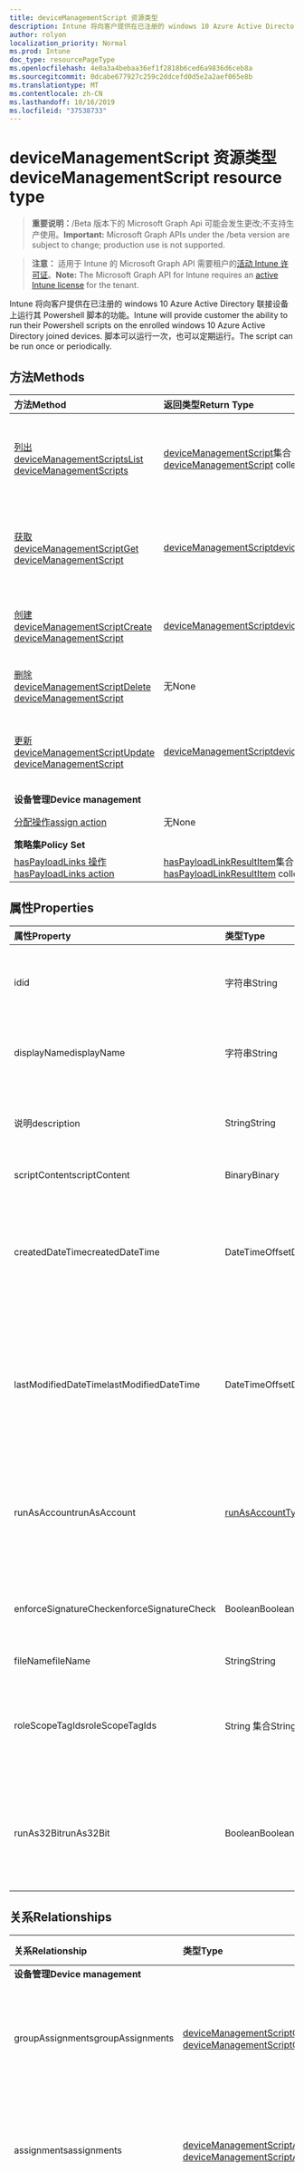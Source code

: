 ```yaml
---
title: deviceManagementScript 资源类型
description: Intune 将向客户提供在已注册的 windows 10 Azure Active Directory 联接设备上运行其 Powershell 脚本的功能。 脚本可以运行一次，也可以定期运行。
author: rolyon
localization_priority: Normal
ms.prod: Intune
doc_type: resourcePageType
ms.openlocfilehash: 4e0a3a4bebaa36ef1f2818b6ced6a9836d6ceb8a
ms.sourcegitcommit: 0dcabe677927c259c2ddcefd0d5e2a2aef065e8b
ms.translationtype: MT
ms.contentlocale: zh-CN
ms.lasthandoff: 10/16/2019
ms.locfileid: "37538733"
---
```

# <a name="devicemanagementscript-resource-type"></a><span data-ttu-id="75875-104">deviceManagementScript 资源类型</span><span class="sxs-lookup"><span data-stu-id="75875-104">deviceManagementScript resource type</span></span>

> <span data-ttu-id="75875-105">**重要说明：**/Beta 版本下的 Microsoft Graph Api 可能会发生更改;不支持生产使用。</span><span class="sxs-lookup"><span data-stu-id="75875-105">**Important:** Microsoft Graph APIs under the /beta version are subject to change; production use is not supported.</span></span>

> <span data-ttu-id="75875-106">**注意：** 适用于 Intune 的 Microsoft Graph API 需要租户的[活动 Intune 许可证](https://go.microsoft.com/fwlink/?linkid=839381)。</span><span class="sxs-lookup"><span data-stu-id="75875-106">**Note:** The Microsoft Graph API for Intune requires an [active Intune license](https://go.microsoft.com/fwlink/?linkid=839381) for the tenant.</span></span>

<span data-ttu-id="75875-107">Intune 将向客户提供在已注册的 windows 10 Azure Active Directory 联接设备上运行其 Powershell 脚本的功能。</span><span class="sxs-lookup"><span data-stu-id="75875-107">Intune will provide customer the ability to run their Powershell scripts on the enrolled windows 10 Azure Active Directory joined devices.</span></span> <span data-ttu-id="75875-108">脚本可以运行一次，也可以定期运行。</span><span class="sxs-lookup"><span data-stu-id="75875-108">The script can be run once or periodically.</span></span>

## <a name="methods"></a><span data-ttu-id="75875-109">方法</span><span class="sxs-lookup"><span data-stu-id="75875-109">Methods</span></span>
|<span data-ttu-id="75875-110">方法</span><span class="sxs-lookup"><span data-stu-id="75875-110">Method</span></span>|<span data-ttu-id="75875-111">返回类型</span><span class="sxs-lookup"><span data-stu-id="75875-111">Return Type</span></span>|<span data-ttu-id="75875-112">说明</span><span class="sxs-lookup"><span data-stu-id="75875-112">Description</span></span>|
|:---|:---|:---|
|[<span data-ttu-id="75875-113">列出 deviceManagementScripts</span><span class="sxs-lookup"><span data-stu-id="75875-113">List deviceManagementScripts</span></span>](../api/intune-shared-devicemanagementscript-list.md)|<span data-ttu-id="75875-114">[deviceManagementScript](../resources/intune-shared-devicemanagementscript.md)集合</span><span class="sxs-lookup"><span data-stu-id="75875-114">[deviceManagementScript](../resources/intune-shared-devicemanagementscript.md) collection</span></span>|<span data-ttu-id="75875-115">列出[deviceManagementScript](../resources/intune-shared-devicemanagementscript.md)对象的属性和关系。</span><span class="sxs-lookup"><span data-stu-id="75875-115">List properties and relationships of the [deviceManagementScript](../resources/intune-shared-devicemanagementscript.md) objects.</span></span>|
|[<span data-ttu-id="75875-116">获取 deviceManagementScript</span><span class="sxs-lookup"><span data-stu-id="75875-116">Get deviceManagementScript</span></span>](../api/intune-shared-devicemanagementscript-get.md)|[<span data-ttu-id="75875-117">deviceManagementScript</span><span class="sxs-lookup"><span data-stu-id="75875-117">deviceManagementScript</span></span>](../resources/intune-shared-devicemanagementscript.md)|<span data-ttu-id="75875-118">读取[deviceManagementScript](../resources/intune-shared-devicemanagementscript.md)对象的属性和关系。</span><span class="sxs-lookup"><span data-stu-id="75875-118">Read properties and relationships of the [deviceManagementScript](../resources/intune-shared-devicemanagementscript.md) object.</span></span>|
|[<span data-ttu-id="75875-119">创建 deviceManagementScript</span><span class="sxs-lookup"><span data-stu-id="75875-119">Create deviceManagementScript</span></span>](../api/intune-shared-devicemanagementscript-create.md)|[<span data-ttu-id="75875-120">deviceManagementScript</span><span class="sxs-lookup"><span data-stu-id="75875-120">deviceManagementScript</span></span>](../resources/intune-shared-devicemanagementscript.md)|<span data-ttu-id="75875-121">创建新的[deviceManagementScript](../resources/intune-shared-devicemanagementscript.md)对象。</span><span class="sxs-lookup"><span data-stu-id="75875-121">Create a new [deviceManagementScript](../resources/intune-shared-devicemanagementscript.md) object.</span></span>|
|[<span data-ttu-id="75875-122">删除 deviceManagementScript</span><span class="sxs-lookup"><span data-stu-id="75875-122">Delete deviceManagementScript</span></span>](../api/intune-shared-devicemanagementscript-delete.md)|<span data-ttu-id="75875-123">无</span><span class="sxs-lookup"><span data-stu-id="75875-123">None</span></span>|<span data-ttu-id="75875-124">删除[deviceManagementScript](../resources/intune-shared-devicemanagementscript.md)。</span><span class="sxs-lookup"><span data-stu-id="75875-124">Deletes a [deviceManagementScript](../resources/intune-shared-devicemanagementscript.md).</span></span>|
|[<span data-ttu-id="75875-125">更新 deviceManagementScript</span><span class="sxs-lookup"><span data-stu-id="75875-125">Update deviceManagementScript</span></span>](../api/intune-shared-devicemanagementscript-update.md)|[<span data-ttu-id="75875-126">deviceManagementScript</span><span class="sxs-lookup"><span data-stu-id="75875-126">deviceManagementScript</span></span>](../resources/intune-shared-devicemanagementscript.md)|<span data-ttu-id="75875-127">更新[deviceManagementScript](../resources/intune-shared-devicemanagementscript.md)对象的属性。</span><span class="sxs-lookup"><span data-stu-id="75875-127">Update the properties of a [deviceManagementScript](../resources/intune-shared-devicemanagementscript.md) object.</span></span>|
|<span data-ttu-id="75875-128">**设备管理**</span><span class="sxs-lookup"><span data-stu-id="75875-128">**Device management**</span></span>|
|[<span data-ttu-id="75875-129">分配操作</span><span class="sxs-lookup"><span data-stu-id="75875-129">assign action</span></span>](../api/intune-shared-devicemanagementscript-assign.md)|<span data-ttu-id="75875-130">无</span><span class="sxs-lookup"><span data-stu-id="75875-130">None</span></span>|<span data-ttu-id="75875-131">尚未记录</span><span class="sxs-lookup"><span data-stu-id="75875-131">Not yet documented</span></span>|
|<span data-ttu-id="75875-132">**策略集**</span><span class="sxs-lookup"><span data-stu-id="75875-132">**Policy Set**</span></span>|
|[<span data-ttu-id="75875-133">hasPayloadLinks 操作</span><span class="sxs-lookup"><span data-stu-id="75875-133">hasPayloadLinks action</span></span>](../api/intune-shared-devicemanagementscript-haspayloadlinks.md)|<span data-ttu-id="75875-134">[hasPayloadLinkResultItem](../resources/intune-policyset-haspayloadlinkresultitem.md)集合</span><span class="sxs-lookup"><span data-stu-id="75875-134">[hasPayloadLinkResultItem](../resources/intune-policyset-haspayloadlinkresultitem.md) collection</span></span>|<span data-ttu-id="75875-135">尚未记录</span><span class="sxs-lookup"><span data-stu-id="75875-135">Not yet documented</span></span>|

## <a name="properties"></a><span data-ttu-id="75875-136">属性</span><span class="sxs-lookup"><span data-stu-id="75875-136">Properties</span></span>
|<span data-ttu-id="75875-137">属性</span><span class="sxs-lookup"><span data-stu-id="75875-137">Property</span></span>|<span data-ttu-id="75875-138">类型</span><span class="sxs-lookup"><span data-stu-id="75875-138">Type</span></span>|<span data-ttu-id="75875-139">说明</span><span class="sxs-lookup"><span data-stu-id="75875-139">Description</span></span>|
|:---|:---|:---|
|<span data-ttu-id="75875-140">id</span><span class="sxs-lookup"><span data-stu-id="75875-140">id</span></span>|<span data-ttu-id="75875-141">字符串</span><span class="sxs-lookup"><span data-stu-id="75875-141">String</span></span>|<span data-ttu-id="75875-142">设备管理脚本的唯一标识符。</span><span class="sxs-lookup"><span data-stu-id="75875-142">Unique Identifier for the device management script.</span></span>|
|<span data-ttu-id="75875-143">displayName</span><span class="sxs-lookup"><span data-stu-id="75875-143">displayName</span></span>|<span data-ttu-id="75875-144">字符串</span><span class="sxs-lookup"><span data-stu-id="75875-144">String</span></span>|<span data-ttu-id="75875-145">设备管理脚本的名称。</span><span class="sxs-lookup"><span data-stu-id="75875-145">Name of the device management script.</span></span>|
|<span data-ttu-id="75875-146">说明</span><span class="sxs-lookup"><span data-stu-id="75875-146">description</span></span>|<span data-ttu-id="75875-147">String</span><span class="sxs-lookup"><span data-stu-id="75875-147">String</span></span>|<span data-ttu-id="75875-148">设备管理脚本的可选说明。</span><span class="sxs-lookup"><span data-stu-id="75875-148">Optional description for the device management script.</span></span>|
|<span data-ttu-id="75875-149">scriptContent</span><span class="sxs-lookup"><span data-stu-id="75875-149">scriptContent</span></span>|<span data-ttu-id="75875-150">Binary</span><span class="sxs-lookup"><span data-stu-id="75875-150">Binary</span></span>|<span data-ttu-id="75875-151">脚本内容。</span><span class="sxs-lookup"><span data-stu-id="75875-151">The script content.</span></span>|
|<span data-ttu-id="75875-152">createdDateTime</span><span class="sxs-lookup"><span data-stu-id="75875-152">createdDateTime</span></span>|<span data-ttu-id="75875-153">DateTimeOffset</span><span class="sxs-lookup"><span data-stu-id="75875-153">DateTimeOffset</span></span>|<span data-ttu-id="75875-154">设备管理脚本的创建日期和时间。</span><span class="sxs-lookup"><span data-stu-id="75875-154">The date and time the device management script was created.</span></span> <span data-ttu-id="75875-155">此属性是只读的。</span><span class="sxs-lookup"><span data-stu-id="75875-155">This property is read-only.</span></span>|
|<span data-ttu-id="75875-156">lastModifiedDateTime</span><span class="sxs-lookup"><span data-stu-id="75875-156">lastModifiedDateTime</span></span>|<span data-ttu-id="75875-157">DateTimeOffset</span><span class="sxs-lookup"><span data-stu-id="75875-157">DateTimeOffset</span></span>|<span data-ttu-id="75875-158">上次修改设备管理脚本的日期和时间。</span><span class="sxs-lookup"><span data-stu-id="75875-158">The date and time the device management script was last modified.</span></span> <span data-ttu-id="75875-159">此属性是只读的。</span><span class="sxs-lookup"><span data-stu-id="75875-159">This property is read-only.</span></span>|
|<span data-ttu-id="75875-160">runAsAccount</span><span class="sxs-lookup"><span data-stu-id="75875-160">runAsAccount</span></span>|[<span data-ttu-id="75875-161">runAsAccountType</span><span class="sxs-lookup"><span data-stu-id="75875-161">runAsAccountType</span></span>](../resources/intune-shared-runasaccounttype.md)|<span data-ttu-id="75875-162">指示执行上下文的类型。</span><span class="sxs-lookup"><span data-stu-id="75875-162">Indicates the type of execution context.</span></span> <span data-ttu-id="75875-163">可取值为：`system`、`user`。</span><span class="sxs-lookup"><span data-stu-id="75875-163">Possible values are: `system`, `user`.</span></span>|
|<span data-ttu-id="75875-164">enforceSignatureCheck</span><span class="sxs-lookup"><span data-stu-id="75875-164">enforceSignatureCheck</span></span>|<span data-ttu-id="75875-165">Boolean</span><span class="sxs-lookup"><span data-stu-id="75875-165">Boolean</span></span>|<span data-ttu-id="75875-166">指示是否需要检查脚本签名。</span><span class="sxs-lookup"><span data-stu-id="75875-166">Indicate whether the script signature needs be checked.</span></span>|
|<span data-ttu-id="75875-167">fileName</span><span class="sxs-lookup"><span data-stu-id="75875-167">fileName</span></span>|<span data-ttu-id="75875-168">String</span><span class="sxs-lookup"><span data-stu-id="75875-168">String</span></span>|<span data-ttu-id="75875-169">脚本文件名。</span><span class="sxs-lookup"><span data-stu-id="75875-169">Script file name.</span></span>|
|<span data-ttu-id="75875-170">roleScopeTagIds</span><span class="sxs-lookup"><span data-stu-id="75875-170">roleScopeTagIds</span></span>|<span data-ttu-id="75875-171">String 集合</span><span class="sxs-lookup"><span data-stu-id="75875-171">String collection</span></span>|<span data-ttu-id="75875-172">此 PowerShellScript 实例的范围标记 Id 的列表。</span><span class="sxs-lookup"><span data-stu-id="75875-172">List of Scope Tag IDs for this PowerShellScript instance.</span></span>|
|<span data-ttu-id="75875-173">runAs32Bit</span><span class="sxs-lookup"><span data-stu-id="75875-173">runAs32Bit</span></span>|<span data-ttu-id="75875-174">Boolean</span><span class="sxs-lookup"><span data-stu-id="75875-174">Boolean</span></span>|<span data-ttu-id="75875-175">一个指示 PowerShell 脚本是否应作为32位运行的值</span><span class="sxs-lookup"><span data-stu-id="75875-175">A value indicating whether the PowerShell script should run as 32-bit</span></span>|

## <a name="relationships"></a><span data-ttu-id="75875-176">关系</span><span class="sxs-lookup"><span data-stu-id="75875-176">Relationships</span></span>
|<span data-ttu-id="75875-177">关系</span><span class="sxs-lookup"><span data-stu-id="75875-177">Relationship</span></span>|<span data-ttu-id="75875-178">类型</span><span class="sxs-lookup"><span data-stu-id="75875-178">Type</span></span>|<span data-ttu-id="75875-179">说明</span><span class="sxs-lookup"><span data-stu-id="75875-179">Description</span></span>|
|:---|:---|:---|
|<span data-ttu-id="75875-180">**设备管理**</span><span class="sxs-lookup"><span data-stu-id="75875-180">**Device management**</span></span>|
|<span data-ttu-id="75875-181">groupAssignments</span><span class="sxs-lookup"><span data-stu-id="75875-181">groupAssignments</span></span>|<span data-ttu-id="75875-182">[deviceManagementScriptGroupAssignment](../resources/intune-devices-devicemanagementscriptgroupassignment.md)集合</span><span class="sxs-lookup"><span data-stu-id="75875-182">[deviceManagementScriptGroupAssignment](../resources/intune-devices-devicemanagementscriptgroupassignment.md) collection</span></span>|<span data-ttu-id="75875-183">设备管理脚本的组分配的列表。</span><span class="sxs-lookup"><span data-stu-id="75875-183">The list of group assignments for the device management script.</span></span>|
|<span data-ttu-id="75875-184">assignments</span><span class="sxs-lookup"><span data-stu-id="75875-184">assignments</span></span>|<span data-ttu-id="75875-185">[deviceManagementScriptAssignment](../resources/intune-devices-devicemanagementscriptassignment.md)集合</span><span class="sxs-lookup"><span data-stu-id="75875-185">[deviceManagementScriptAssignment](../resources/intune-devices-devicemanagementscriptassignment.md) collection</span></span>|<span data-ttu-id="75875-186">设备管理脚本的组分配的列表。</span><span class="sxs-lookup"><span data-stu-id="75875-186">The list of group assignments for the device management script.</span></span>|
|<span data-ttu-id="75875-187">runSummary</span><span class="sxs-lookup"><span data-stu-id="75875-187">runSummary</span></span>|[<span data-ttu-id="75875-188">deviceManagementScriptRunSummary</span><span class="sxs-lookup"><span data-stu-id="75875-188">deviceManagementScriptRunSummary</span></span>](../resources/intune-devices-devicemanagementscriptrunsummary.md)|<span data-ttu-id="75875-189">设备管理脚本的运行摘要。</span><span class="sxs-lookup"><span data-stu-id="75875-189">Run summary for device management script.</span></span>|
|<span data-ttu-id="75875-190">deviceRunStates</span><span class="sxs-lookup"><span data-stu-id="75875-190">deviceRunStates</span></span>|<span data-ttu-id="75875-191">[deviceManagementScriptDeviceState](../resources/intune-devices-devicemanagementscriptdevicestate.md)集合</span><span class="sxs-lookup"><span data-stu-id="75875-191">[deviceManagementScriptDeviceState](../resources/intune-devices-devicemanagementscriptdevicestate.md) collection</span></span>|<span data-ttu-id="75875-192">此脚本在所有设备上的运行状态列表。</span><span class="sxs-lookup"><span data-stu-id="75875-192">List of run states for this script across all devices.</span></span>|
|<span data-ttu-id="75875-193">userRunStates</span><span class="sxs-lookup"><span data-stu-id="75875-193">userRunStates</span></span>|<span data-ttu-id="75875-194">[deviceManagementScriptUserState](../resources/intune-devices-devicemanagementscriptuserstate.md)集合</span><span class="sxs-lookup"><span data-stu-id="75875-194">[deviceManagementScriptUserState](../resources/intune-devices-devicemanagementscriptuserstate.md) collection</span></span>|<span data-ttu-id="75875-195">此脚本在所有用户中的运行状态列表。</span><span class="sxs-lookup"><span data-stu-id="75875-195">List of run states for this script across all users.</span></span>|

## <a name="json-representation"></a><span data-ttu-id="75875-196">JSON 表示形式</span><span class="sxs-lookup"><span data-stu-id="75875-196">JSON Representation</span></span>
<span data-ttu-id="75875-197">下面是资源的 JSON 表示形式。</span><span class="sxs-lookup"><span data-stu-id="75875-197">Here is a JSON representation of the resource.</span></span>
<!-- {
  "blockType": "resource",
  "keyProperty": "id",
  "@odata.type": "microsoft.graph.deviceManagementScript"
}
-->
``` json
{
  "@odata.type": "#microsoft.graph.deviceManagementScript",
  "id": "String (identifier)",
  "displayName": "String",
  "description": "String",
  "runSchedule": {
    "@odata.type": "microsoft.graph.runSchedule"
  },
  "scriptContent": "binary",
  "createdDateTime": "String (timestamp)",
  "lastModifiedDateTime": "String (timestamp)",
  "runAsAccount": "String",
  "enforceSignatureCheck": true,
  "fileName": "String",
  "roleScopeTagIds": [
    "String"
  ],
  "runAs32Bit": true
}
```




